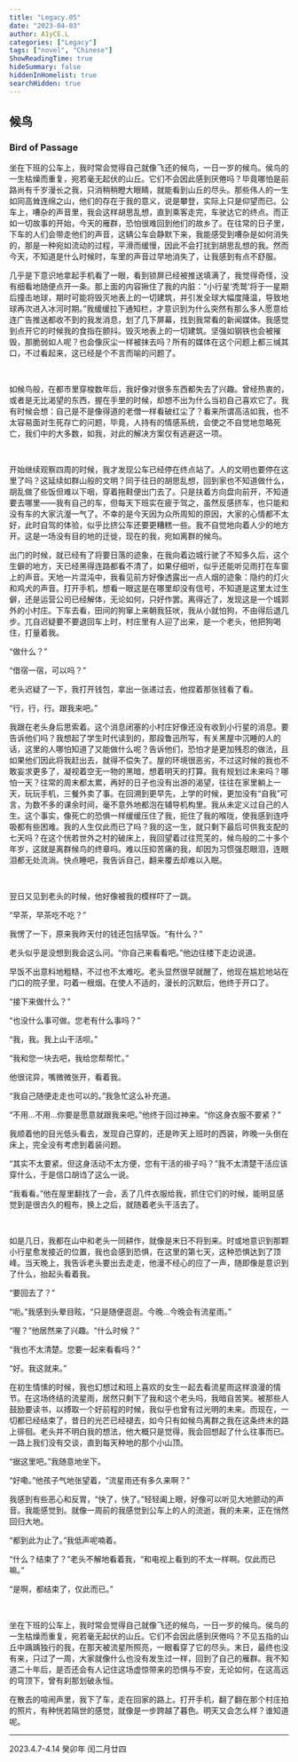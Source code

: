 ```yaml
---
title: "Legacy.05"
date: "2023-04-03"
author: A1yCE.L
categories: ["Legacy"]
tags: ["novel", "Chinese"]
ShowReadingTime: true
hideSummary: false
hiddenInHomelist: true
searchHidden: true
---
```


## 候鸟
### Bird of Passage

	
坐在下班的公车上，我时常会觉得自己就像飞还的候鸟，一日一岁的候鸟。侯鸟的一生枯燥而重复，宛若毫无起伏的山丘。它们不会因此感到厌倦吗？毕竟哪怕是前路尚有千岁漫长之我，只消稍稍瞪大眼睛，就能看到山丘的尽头。那些伟人的一生如同高耸连绵之山，他们的存在于我的意义，说是攀登，实际上只是仰望而已。公车上，嘈杂的声音里，我会这样胡思乱想，直到乘客走完，车驶达它的终点。而正如一切故事的开始，今天的雁群，恐怕很难回到他们的故乡了。在往常的日子里，下车的人们会带走他们的声音，这辆公车会静默下来，我能感受到嘈杂是如何消失的，那是一种宛如流动的过程，平滑而缓慢，因此不会打扰到胡思乱想的我。然而今天，不知道是什么时候时，车里的声音过早地消失了，让我感到有点不舒服。

几乎是下意识地拿起手机看了一眼，看到锁屏已经被推送填满了，我觉得奇怪，没有细看地随便点开一条。那上面的内容揪住了我的内脏：“小行星‘秃鹫’将于一星期后撞击地球，期时可能将毁灭地表上的一切建筑，并引发全球大幅度降温，导致地球再次进入冰河时期。”我缓缓拉下通知栏，才意识到为什么突然有那么多人愿意给连广告推送都收不到的我发消息，划了几下屏幕，找到我常看的新闻媒体。我感觉到点开它的时候我的食指在颤抖。毁灭地表上的一切建筑。坚强如钢铁也会被摧毁，那脆弱如人呢？也会像灰尘一样被抹去吗？所有的媒体在这个问题上都三缄其口，不过看起来，这已经是个不言而喻的问题了。

<br>
    
如候鸟般，在都市里穿梭数年后，我好像对很多东西都失去了兴趣。曾经热衷的，或者是无比渴望的东西，握在手里的时候，却想不出为什么当初自己喜欢它了。我有时候会想：自己是不是像得道的老僧一样看破红尘了？看来所谓高洁如我，也不太容易面对生死存亡的问题，毕竟，人持有的情感系统，会使之不自觉地忽略死亡，我们中的大多数，如我，对此的解决方案仅有逃避这一项。
    
<br>

开始继续观察四周的时候，我才发现公车已经停在终点站了。人的文明也要停在这里了吗？这延续如群山般的文明？同于往日的胡思乱想，回到家也不知道做什么，胡乱做了些饭但难以下咽，穿着拖鞋便出门去了。只是扶着方向盘向前开，不知道要去哪里——我有自己的车，但每天下班实在疲于驾之，虽然反感挤车，也只能和没有车的大家沆瀣一气了。不幸的是今天因为众所周知的原因，大家的心情都不太好，此时自驾的体验，似乎比挤公车还要更糟糕一些。我不自觉地向着人少的地方开。这是一场没有目的地的迁徙，现在的我，宛如离群的候鸟。

出门的时候，就已经有了将要日落的迹象，在我向着边城行驶了不知多久后，这个生僻的地方，天已经黑得连路都看不清了，如果仔细听，似乎还能听见雨打在车窗上的声音。天地一片混沌中，我看见前方好像透露出一点人烟的迹象：隐约的灯火和鸡犬的声音。打开手机，想看一眼这是在哪里却没有信号，不知道是这里太过生僻，还是运营公司已经解体，无论如何，只好作罢。离得近了，发现这是一个城郭外的小村庄。下车去看，田间的狗窜上来朝我狂吠，我从小就怕狗，不由得后退几步。兀自迟疑要不要退回车上时，村庄里有人迎了出来，是一个老头，他把狗喝住，打量着我。

“做什么？”

“借宿一宿，可以吗？”

老头迟疑了一下，我打开钱包，拿出一张递过去，他捏着那张钱看了看。

“行，行，行。跟我来吧。”

我跟在老头身后思索着。这个消息闭塞的小村庄好像还没有收到小行星的消息。要告诉他们吗？我想起了学生时代读到的，那段鲁迅所写，有关黑屋中沉睡的人的话，这里的人哪怕知道了又能做什么呢？告诉他们，恐怕才是更加残忍的做法，且如果他们因此将我赶出去，就得不偿失了。屋的环境很恶劣，不过这时候的我也不敢妄求更多了，凝视着空无一物的黑暗，想着明天的打算。我有规划过未来吗？哪怕一天？往常的周末都太累，再好的日子也没有出游的渴望，往往在家里躺上一天，玩玩手机，三餐外卖了事。在回溯到更早先，上学的时候，更加没有“自我”可言，为数不多的课余时间，毫不意外地都泡在辅导机构里。我从未定义过自己的人生。这个事实，像死亡的恐惧一样缓缓压住了我，扼住了我的喉咙，使我感到连呼吸都有些困难。我的人生仅此而已了吗？我的这一生，就只剩下最后可供我支配的七天吗？在这个恍若世外之村的破床上，我回望着过往荒芜的，候鸟般的二十多个年岁，这就是离群候鸟的终章吗。难以压抑苦痛的我，却因为习惯强忍眼泪，连眼泪都无处流淌。快点睡吧，我告诉自己，翻来覆去却难以入眠。

<br>
    
翌日又见到老头的时候，他好像被我的模样吓了一跳。

“早茶，早茶吃不吃？”

我愣了一下，原来我昨天付的钱还包括早饭。“有什么？”

老头似乎是没想到我会这么问。“你自己来看看吧。”他边往楼下走边说道。

早饭不出意料地粗糙，不过也不太难吃。老头显然很早就醒了，他现在尴尬地站在门口的院子里，叼着一根烟。在使人不适的，漫长的沉默后，他终于开口了。

“接下来做什么？”

“也没什么事可做。您老有什么事吗？”

“我，我。我上山干活呗。”

“我和您一块去吧，我给您帮帮忙。”

他很诧异，嘴微微张开，看着我。

“我自己随便走走也可以的。”我急忙这么补充道。

“不用…不用…你要是愿意就跟我来吧。”他终于回过神来。“你这身衣服不要紧？”

我顺着他的目光低头看去，发现自己穿的，还是昨天上班时的西装，昨晚一头倒在床上，完全没有考虑到着装问题。

“其实不太要紧。但这身活动不太方便，您有干活的褂子吗？”我不太清楚干活应该穿什么，于是信口胡诌了这么一说。

“我看看。”他在屋里翻找了一会，丢了几件衣服给我，抓住它们的时候，能明显感觉到是很古久的粗布，换上之后，就随着老头干活去了。

<br>
    
如是几日，我都在山中和老头一同耕作，就像是末日不将到来。时或地意识到那颗小行星愈发接近的位置，我也会感到恐惧，在这里的第七天，这种恐惧达到了顶峰。当天晚上，我告诉老头要出去走走，他漫不经心的应了一声，随即像是意识到了什么，抬起头看着我。

“要回去了？”

“呃。”我感到头晕目眩，“只是随便逛逛。今晚…今晚会有流星雨。”

“喔？”他居然来了兴趣。“什么时候？”

“我也不太清楚。您要一起来看看吗？”

“好。我这就来。”

在初生情愫的时候，我也幻想过和班上喜欢的女生一起去看流星雨这样浪漫的情节。在这场终结的流星雨，居然只剩下了我和这个老头吗，我暗自苦笑。被那些人鼓励要读书，以搏取一个好前程的时候，我似乎也曾有过光明的未来。而现在，一切都已经结束了，昔日的光芒已经褪去，如今只有如候鸟离群之我在这条终末的路上徘徊。老头并不明白我的想法，他大概只是觉得，我会回想起了什么往事而已。一路上我们没有交谈，直到每天种地的那个小山顶。

“据这里吧。”我随意地坐下。

“好嘞。”他孩子气地张望着，“流星雨还有多久来啊？”

我感到有些恶心和反胃，“快了，快了。”轻轻阖上眼，好像可以听见大地颤动的声音。我能感觉到。就像一周前的我感觉到公车上的人的流逝，我的未来，正在悄然回归大地。

“都到此为止了。”我低声呢喃着。

“什么？结束了？”老头不解地看着我，“和电视上看到的不太一样啊。仅此而已嘛。”

“是啊，都结束了，仅此而已。”

<br>
    
坐在下班的公车上，我时常会觉得自己就像飞还的候鸟，一日一岁的候鸟。侯鸟的一生枯燥而重复，宛若毫无起伏的山丘。它们不会因此感到厌倦吗？不见五指的山丘中踽踽独行的我，在那天被流星所照亮，一眼看穿了它的尽头。末日，最终也没有来，只过了一周，大家就像什么也没有发生过一样，回到了自己的雁群。我不知道二十年后，是否还会有人记住这场虚惊带来的恐惧与不安，无论如何，在这高远的穹顶下，曾有刹那划破永恒。

在散去的喧闹声里，我下了车，走在回家的路上。打开手机，翻了翻在那个村庄拍的照片，有种恍若隔世的感觉，就像是一步跨越了暮色。明天又会怎么样？谁知道呢。

- - -
2023.4.7-4.14
癸卯年 闰二月廿四


	
	
	

	
